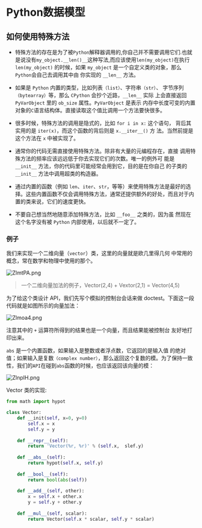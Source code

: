 # Python数据模型

## 如何使用特殊方法

* 特殊方法的存在是为了被`Python`解释器调用的,你自己并不需要调用它们.也就是说没有`my_object.__len()__`这种写法,而应该使用`len(my_object)`在执行 `len(my_object)` 的时候，如果 `my_object` 是一个自定义类的对象，那么`Python`会自己去调用其中由 你实现的 `__len__` 方法。 

* 如果是 `Python` 内置的类型，比如列表`（list）`、字符串`（str）`、 字节序列`（bytearray）`等，那么 `CPython` 会抄个近路，`__len__` 实际 上会直接返回 `PyVarObject` 里的 `ob_size` 属性。`PyVarObject` 是表示 内存中长度可变的内置对象的`C`语言结构体。直接读取这个值比调用一个方法要快很多。 

* 很多时候，特殊方法的调用是隐式的，比如 `for i in x:` 这个语句， 背后其实用的是 `iter(x)`，而这个函数的背后则是 `x.__iter__()` 方 法。当然前提是这个方法在 `x` 中被实现了。

* 通常你的代码无需直接使用特殊方法。除非有大量的元编程存在，直接 调用特殊方法的频率应该远远低于你去实现它们的次数。唯一的例外可 能是 `__init__` 方法，你的代码里可能经常会用到它，目的是在你自己 的子类的 `__init__` 方法中调用超类的构造器。

* 通过内置的函数（例如 `len`、`iter`、`str`，等等）来使用特殊方法是最好的选择。这些内置函数不仅会调用特殊方法，通常还提供额外的好处，而且对于内置的类来说，它们的速度更快。

* 不要自己想当然地随意添加特殊方法，比如 `__foo__` 之类的，因为虽 然现在这个名字没有被 `Python` 内部使用，以后就不一定了。 

### 例子

我们来实现一个二维向量（`vector`）类，这里的向量就是欧几里得几何 中常用的概念，常在数学和物理中使用的那个。

![ZlmtPA.png](https://s2.ax1x.com/2019/06/29/ZlmtPA.png)

> 一个二维向量加法的例子，Vector(2,4) + Vextor(2,1) = Vector(4,5)

为了给这个类设计 API，我们先写个模拟的控制台会话来做 doctest。下面这一段代码就是如图所示的向量加法：

![Zlmoa4.png](https://s2.ax1x.com/2019/06/29/Zlmoa4.png)

注意其中的 `+` 运算符所得到的结果也是一个向量，而且结果能被控制台 友好地打印出来。 

`abs` 是一个内置函数，如果输入是整数或者浮点数，它返回的是输入值 的绝对值；如果输入是复数`（complex number）`，那么返回这个复数的模。为了保持一致性，我们的`API`在碰到`abs`函数的时候，也应该返回该向量的模： 

![ZlnpIH.png](https://s2.ax1x.com/2019/06/29/ZlnpIH.png)

Vector 类的实现:


```python
from math import hypot

class Vector:
    def __init(self, x=0, y=0)
        self.x = x
        self.y = y
    
    def __repr__(self):
        return 'Vector(%r, %r)' % (self.x,  slef.y)
    
    def __abs__(self):
        return hypot(self.x, self.y)
    
    def __bool__(self):
        return bool(abs(self))
    
    def __add__(self, other):
        x = self.x + other.x
        y = self.y + other.y
    
    def __mul__(self, scalar):
        return Vector(self.x * scalar, self.y * scalar)
```


















